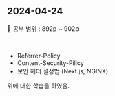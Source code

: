 ## 2024-04-24

📖 공부 범위 : 892p ~ 902p

<br/>

- Referrer-Policy
- Content-Security-Pilicy
- 보안 헤더 설정법 (Next.js, NGINX)

위에 대한 학습을 하였음.
